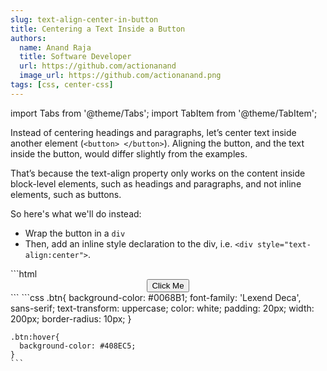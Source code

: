 ```yaml
---
slug: text-align-center-in-button
title: Centering a Text Inside a Button
authors:
  name: Anand Raja
  title: Software Developer
  url: https://github.com/actionanand
  image_url: https://github.com/actionanand.png
tags: [css, center-css]
---
```


import Tabs from '@theme/Tabs';
import TabItem from '@theme/TabItem';

Instead of centering headings and paragraphs, let’s center text inside another element (`<button> </button>`). Aligning the button, and the text inside the button, would differ slightly from the examples.

That’s because the text-align property only works on the content inside block-level elements, such as headings and paragraphs, and not inline elements, such as buttons.

So here's what we'll do instead:

* Wrap the button in a `div`
* Then, add an inline style declaration to the div, i.e. `<div style="text-align:center">`.


<Tabs>
  <TabItem value="html" label="HTML">
    ```html
    <div style="text-align:center">
      <button type="button" class="btn btn-primary">Click Me</button>
    </div>
    ```
  </TabItem>
  <TabItem value="css" label="CSS">
    ```css
    .btn{
      background-color: #0068B1; 
      font-family: 'Lexend Deca', sans-serif;
      text-transform: uppercase;
      color: white;
      padding: 20px; 
      width: 200px;
      border-radius: 10px;
    }

    .btn:hover{
      background-color: #408EC5;
    }
    ```
  </TabItem>
</Tabs>
